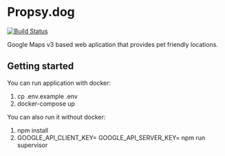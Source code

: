 # Propsy.dog

[![Build Status](https://travis-ci.org/trawiasty/propsy.svg?branch=master)](https://travis-ci.org/trawiasty/propsy)

Google Maps v3 based web aplication that provides pet friendly locations.

## Getting started

You can run application with docker:

1. cp .env.example .env
2. docker-compose up

You can also run it without docker:

1. npm install
2. GOOGLE_API_CLIENT_KEY=<client-key> GOOGLE_API_SERVER_KEY=<server-key> npm run supervisor
